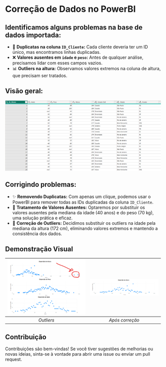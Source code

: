 # Correção de Dados no PowerBI

## Identificamos alguns problemas na base de dados importada:

- 🔄 **Duplicatas na coluna `ID_Cliente`:** Cada cliente deveria ter um ID único, mas encontramos linhas duplicadas.
- ❌ **Valores ausentes em `idade` e `peso`:** Antes de qualquer análise, precisamos lidar com esses campos vazios.
- 📊 **Outliers na altura:** Observamos valores extremos na coluna de altura, que precisam ser tratados.
## Visão geral:
![vg](./Visão_Geral_Tabela.png)
## Corrigindo problemas:

- ✨ **Removendo Duplicatas:** Com apenas um clique, podemos usar o PowerBI para remover todas as IDs duplicadas da coluna `ID_Cliente`.
- 📝 **Tratamento de Valores Ausentes:** Optaremos por substituir os valores ausentes pela mediana da idade (40 anos) e do peso (70 kg), uma solução prática e eficaz.
- 📏 **Correção de Outliers:** Decidimos substituir os outliers na idade pela mediana da altura (172 cm), eliminando valores extremos e mantendo a consistência dos dados.

## Demonstração Visual

| ![Outliers](./Gráfico_dispersão.png) | ![Apos_correcao](./Altura_correção.png) |
|:---:|:---:|
| *Outliers* | *Após correção* |


## Contribuição

Contribuições são bem-vindas! Se você tiver sugestões de melhorias ou novas ideias, sinta-se à vontade para abrir uma issue ou enviar um pull request.


